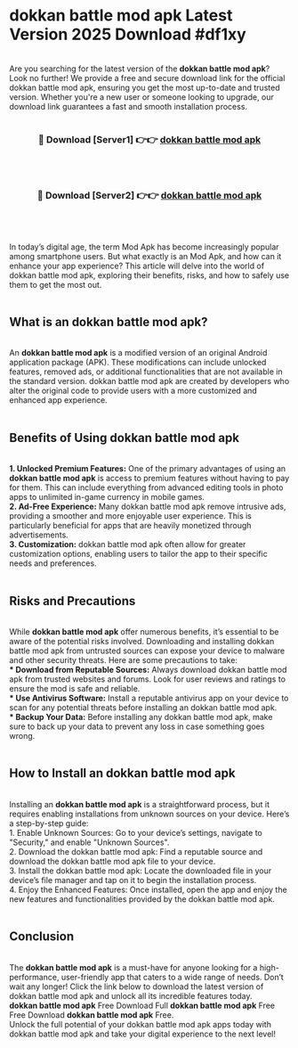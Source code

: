 # dokkan battle mod apk Latest Version 2025 Download #df1xy<br>
<br>
Are you searching for the latest version of the <strong>dokkan battle mod apk</strong>? Look no further! We provide a free and secure download link for the official dokkan battle mod apk, ensuring you get the most up-to-date and trusted version. Whether you're a new user or someone looking to upgrade, our download link guarantees a fast and smooth installation process.
<br>
<br>
<div align="center">
<h3>🔴 Download [Server1] 👉👉 <a href="https://modyolo.store/dokkan_battle_mod_apk">dokkan battle mod apk</a></h3><br>
<br>
<h3>🔴 Download [Server2] 👉👉 <a href="https://modyolo.store/=dokkan_battle_mod_apk">dokkan battle mod apk</a></h3><br>
</div>
<br>
<br>
In today’s digital age, the term Mod Apk has become increasingly popular among smartphone users. But what exactly is an Mod Apk, and how can it enhance your app experience? This article will delve into the world of dokkan battle mod apk, exploring their benefits, risks, and how to safely use them to get the most out.
<br>
<br>
<h2>What is an dokkan battle mod apk?</h2>
<br>
An <strong>dokkan battle mod apk</strong> is a modified version of an original Android application package (APK). These modifications can include unlocked features, removed ads, or additional functionalities that are not available in the standard version. dokkan battle mod apk are created by developers who alter the original code to provide users with a more customized and enhanced app experience.
<br>
<br>
<h2>Benefits of Using dokkan battle mod apk</h2>
<br>
<strong> 1. Unlocked Premium Features:</strong> One of the primary advantages of using an <strong>dokkan battle mod apk</strong> is access to premium features without having to pay for them. This can include everything from advanced editing tools in photo apps to unlimited in-game currency in mobile games.
<br>
<strong> 2. Ad-Free Experience:</strong> Many dokkan battle mod apk remove intrusive ads, providing a smoother and more enjoyable user experience. This is particularly beneficial for apps that are heavily monetized through advertisements.
<br>
<strong> 3. Customization:</strong> dokkan battle mod apk often allow for greater customization options, enabling users to tailor the app to their specific needs and preferences.
<br>
<br>
<h2>Risks and Precautions</h2>
<br>
While <strong>dokkan battle mod apk</strong> offer numerous benefits, it’s essential to be aware of the potential risks involved. Downloading and installing dokkan battle mod apk from untrusted sources can expose your device to malware and other security threats. Here are some precautions to take:
<br>
<strong> * Download from Reputable Sources:</strong> Always download dokkan battle mod apk from trusted websites and forums. Look for user reviews and ratings to ensure the mod is safe and reliable.
<br>
<strong> * Use Antivirus Software:</strong> Install a reputable antivirus app on your device to scan for any potential threats before installing an dokkan battle mod apk.
<br>
<strong> * Backup Your Data:</strong> Before installing any dokkan battle mod apk, make sure to back up your data to prevent any loss in case something goes wrong.
<br>
<br>
<h2>How to Install an dokkan battle mod apk</h2>
<br>
Installing an <strong>dokkan battle mod apk</strong> is a straightforward process, but it requires enabling installations from unknown sources on your device. Here’s a step-by-step guide:
<br>
 1. Enable Unknown Sources: Go to your device’s settings, navigate to "Security," and enable "Unknown Sources".
<br>
 2. Download the dokkan battle mod apk: Find a reputable source and download the dokkan battle mod apk file to your device.
<br>
 3. Install the dokkan battle mod apk: Locate the downloaded file in your device’s file manager and tap on it to begin the installation process.
<br>
 4. Enjoy the Enhanced Features: Once installed, open the app and enjoy the new features and functionalities provided by the dokkan battle mod apk.
<br>
<br>
<h2><strong>Conclusion</strong></h2>
<br>
The <strong>dokkan battle mod apk</strong> is a must-have for anyone looking for a high-performance, user-friendly app that caters to a wide range of needs. Don’t wait any longer! Click the link below to download the latest version of dokkan battle mod apk and unlock all its incredible features today.
<br>
<strong>dokkan battle mod apk</strong> Free Download Full <strong>dokkan battle mod apk</strong> Free Free Download <strong>dokkan battle mod apk</strong> Free.
<br>
Unlock the full potential of your dokkan battle mod apk apps today with dokkan battle mod apk and take your digital experience to the next level!

